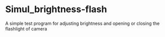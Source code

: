 # Simul_brightness-flash
A simple test program for adjusting brightness and opening or closing the flashlight of camera
